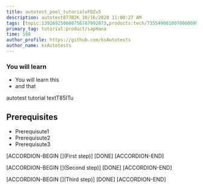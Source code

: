 ```yaml
---
title: autotest_pool_tutorialvFDZu5
description: autotest877B2K_10/16/2020 11:00:27 AM
tags: [topic:139269250608756787992873,products:tech/73554900100700000996,tutorial:experience/advanced]
primary_tag: tutorial:product/sapHana
time: 588
author_profile: https://github.com/ksAutotests
author_name: ksAutotests
---
```

### You will learn
- You will learn this
- and that

autotest tutorial textT85ITu

## Prerequisites
- Prerequisute1
- Prerequisute2
- Prerequisute3

[ACCORDION-BEGIN [](First step)]
[DONE]
[ACCORDION-END]

[ACCORDION-BEGIN [](Second step)]
[DONE]
[ACCORDION-END]

[ACCORDION-BEGIN [](Third step)]
[DONE]
[ACCORDION-END]

